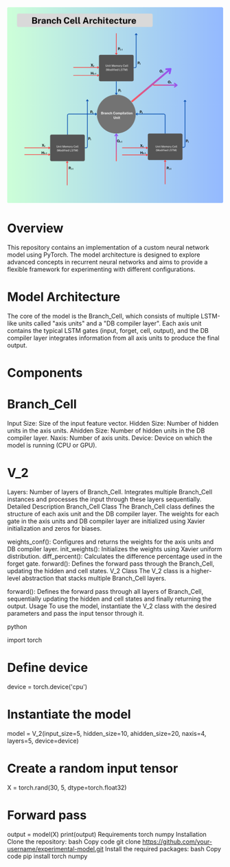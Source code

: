 
![](/assets/images/architecture.png)

# Overview
This repository contains an implementation of a custom neural network model using PyTorch. The model architecture is designed to explore advanced concepts in recurrent neural networks and aims to provide a flexible framework for experimenting with different configurations.

# Model Architecture
The core of the model is the Branch_Cell, which consists of multiple LSTM-like units called "axis units" and a "DB compiler layer". Each axis unit contains the typical LSTM gates (input, forget, cell, output), and the DB compiler layer integrates information from all axis units to produce the final output.

# Components
# Branch_Cell

Input Size: Size of the input feature vector.
Hidden Size: Number of hidden units in the axis units.
Ahidden Size: Number of hidden units in the DB compiler layer.
Naxis: Number of axis units.
Device: Device on which the model is running (CPU or GPU).
# V_2

Layers: Number of layers of Branch_Cell.
Integrates multiple Branch_Cell instances and processes the input through these layers sequentially.
Detailed Description
Branch_Cell Class
The Branch_Cell class defines the structure of each axis unit and the DB compiler layer. The weights for each gate in the axis units and DB compiler layer are initialized using Xavier initialization and zeros for biases.

weights_conf(): Configures and returns the weights for the axis units and DB compiler layer.
init_weights(): Initializes the weights using Xavier uniform distribution.
diff_percent(): Calculates the difference percentage used in the forget gate.
forward(): Defines the forward pass through the Branch_Cell, updating the hidden and cell states.
V_2 Class
The V_2 class is a higher-level abstraction that stacks multiple Branch_Cell layers.

forward(): Defines the forward pass through all layers of Branch_Cell, sequentially updating the hidden and cell states and finally returning the output.
Usage
To use the model, instantiate the V_2 class with the desired parameters and pass the input tensor through it.

python

import torch

# Define device
device = torch.device('cpu')

# Instantiate the model
model = V_2(input_size=5, hidden_size=10, ahidden_size=20, naxis=4, layers=5, device=device)

# Create a random input tensor
X = torch.rand(30, 5, dtype=torch.float32)

# Forward pass
output = model(X)
print(output)
Requirements
torch
numpy
Installation
Clone the repository:
bash
Copy code
git clone https://github.com/your-username/experimental-model.git
Install the required packages:
bash
Copy code
pip install torch numpy
